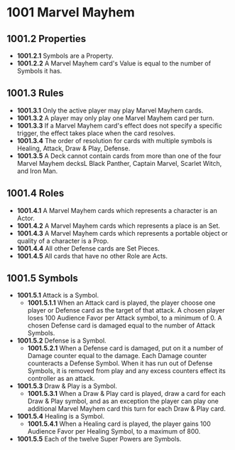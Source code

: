 # 1001 Marvel Mayhem

## 1001.2 Properties
* **1001.2.1** Symbols are a Property.
* **1001.2.2** A Marvel Mayhem card's Value is equal to the number of Symbols it has.

## 1001.3 Rules
* **1001.3.1** Only the active player may play Marvel Mayhem cards.
* **1001.3.2** A player may only play one Marvel Mayhem card per turn.
* **1001.3.3** If a Marvel Mayhem card's effect does not specify a specific trigger, the effect takes place when the card resolves.
* **1001.3.4** The order of resolution for cards with multiple symbols is Healing, Attack, Draw & Play, Defense.
* **1001.3.5** A Deck cannot contain cards from more than one of the four Marvel Mayhem decksL Black Panther, Captain Marvel, Scarlet Witch, and Iron Man.

## 1001.4 Roles
* **1001.4.1** A Marvel Mayhem cards which represents a character is an Actor.
* **1001.4.2** A Marvel Mayhem cards which represents a place is an Set.
* **1001.4.3** A Marvel Mayhem cards which represents a portable object or quality of a character is a Prop.
* **1001.4.4** All other Defense cards are Set Pieces.
* **1001.4.5** All cards that have no other Role are Acts.

## 1001.5 Symbols
* **1001.5.1** Attack is a Symbol.
    * **1001.5.1.1** When an Attack card is played, the player choose one player or Defense card as the target of that attack.  A chosen player loses 100 Audience Favor per Attack symbol, to a minimum of 0.  A chosen Defense card is damaged equal to the number of Attack Symbols.
* **1001.5.2** Defense is a Symbol.
    * **1001.5.2.1** When a Defense card is damaged, put on it a number of Damage counter equal to the damage.  Each Damage counter counteracts a Defense Symbol.  When it has run out of Defense Symbols, it is removed from play and any excess counters effect its controller as an attack.
* **1001.5.3** Draw & Play is a Symbol.
    * **1001.5.3.1** When a Draw & Play card is played, draw a card for each Draw & Play symbol, and as an exception the player can play one additional Marvel Mayhem card this turn for each Draw & Play card.
* **1001.5.4** Healing is a Symbol.
    * **1001.5.4.1** When a Healing card is played, the player gains 100 Audience Favor per Healing Symbol, to a maximum of 800.
* **1001.5.5** Each of the twelve Super Powers are Symbols.